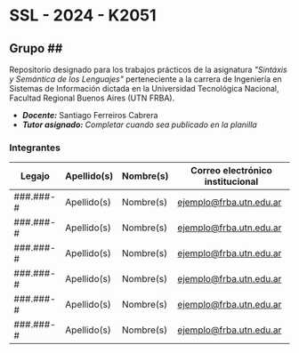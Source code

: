 # SSL - 2024 - K2051
## Grupo \##

Repositorio designado para los trabajos prácticos de la asignatura
*"Sintáxis y Semántica de los Lenguajes"*
perteneciente a la carrera de Ingeniería en Sistemas de Información
dictada en la Universidad Tecnológica Nacional,
Facultad Regional Buenos Aires (UTN FRBA).

- ***Docente:*** Santiago Ferreiros Cabrera
- ***Tutor asignado:*** *Completar cuando sea publicado en la planilla*

### Integrantes
| Legajo    | Apellido(s) | Nombre(s) | Correo electrónico institucional |
| --------- | ----------- | --------- | -------------------------------- |
| ###.###-# | Apellido(s) | Nombre(s) | ejemplo@frba.utn.edu.ar          |
| ###.###-# | Apellido(s) | Nombre(s) | ejemplo@frba.utn.edu.ar          |
| ###.###-# | Apellido(s) | Nombre(s) | ejemplo@frba.utn.edu.ar          |
| ###.###-# | Apellido(s) | Nombre(s) | ejemplo@frba.utn.edu.ar          |
| ###.###-# | Apellido(s) | Nombre(s) | ejemplo@frba.utn.edu.ar          |
| ###.###-# | Apellido(s) | Nombre(s) | ejemplo@frba.utn.edu.ar          |